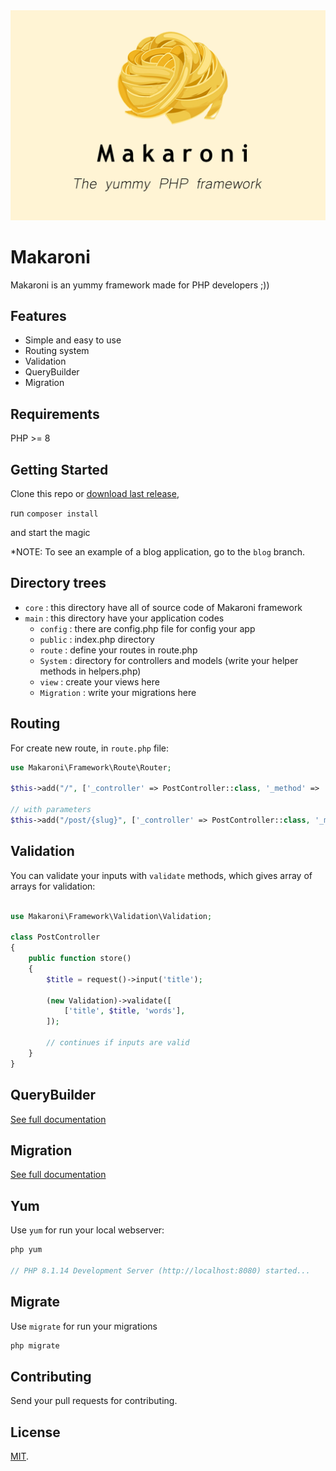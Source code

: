 <div>
<img src="/img/makaroni.jpg" >



# Makaroni

Makaroni is an yummy framework made for PHP developers ;))

## Features

- Simple and easy to use
- Routing system
- Validation
- QueryBuilder
- Migration



##  Requirements

PHP >= 8


## Getting Started

Clone this repo or [download last release](https://github.com/Makaroni-Framework/Makaroni/releases/tag/v1.0.2), 

run `composer install` 

and start the magic

*NOTE: To see an example of a blog application, go to the `blog` branch.

## Directory trees
- `core` : this directory have all of source code of Makaroni framework
- `main` : this directory have your application codes
    - `config` : there are config.php file for config your app
    - `public` : index.php directory
    - `route` : define your routes in route.php
    - `System` : directory for controllers and models (write your helper methods in helpers.php)
    - `view` : create your views here
    - `Migration` : write your migrations here


## Routing
For create new route, in `route.php` file:

```php
use Makaroni\Framework\Route\Router;

$this->add("/", ['_controller' => PostController::class, '_method' => 'index'], "post_index");

// with parameters
$this->add("/post/{slug}", ['_controller' => PostController::class, '_method' => 'show'], "post_show");
```
## Validation
You can validate your inputs with `validate` methods, which gives array of arrays for validation: 
```php

use Makaroni\Framework\Validation\Validation;

class PostController
{
    public function store()
    {
        $title = request()->input('title');

        (new Validation)->validate([
            ['title', $title, 'words'],
        ]);

        // continues if inputs are valid
    }
}

```
##  QueryBuilder
[See full documentation](https://github.com/alirezasalehizadeh/QueryBuilder) 

##  Migration
[See full documentation](https://github.com/alirezasalehizadeh/QuickMigration) 

##  Yum
Use `yum` for run your local webserver:
```php
php yum

// PHP 8.1.14 Development Server (http://localhost:8080) started...
```
## Migrate
Use `migrate` for run your migrations
```php
php migrate
```

## Contributing
Send your pull requests for contributing.


## License

[MIT](LICENSE).


</div>
